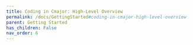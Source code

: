 ```yaml
---
title: Coding in Cmajor: High-Level Overview
permalink: /docs/GettingStarted#coding-in-cmajor-high-level-overview
parent: Getting Started
has_children: False
nav_order: 6
---
```

